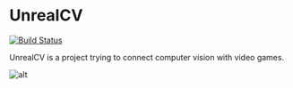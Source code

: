 # UnrealCV

[![Build Status](https://travis-ci.com/qiuwch/unrealcv.svg?token=x3MJbq7z7sZyEUorGp5T&branch=master)](https://travis-ci.com/qiuwch/unrealcv)

UnrealCV is a project trying to connect computer vision with video games.

![alt](http://www.weichaoqiu.com/unrealcv/images/pipeline.svg)
